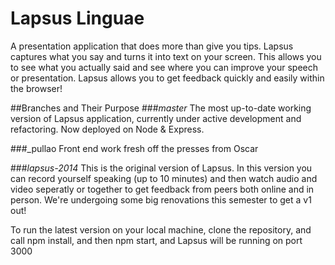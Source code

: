 # Lapsus Linguae

A presentation application that does more than give you tips. Lapsus captures what you say and turns it into text on your screen. This allows you to see what you actually said and see where you can improve your speech or presentation. Lapsus allows you to get feedback quickly and easily within the browser!

##Branches and Their Purpose
###_master_
The most up-to-date working version of Lapsus application, currently under active development and refactoring. Now deployed on Node & Express.

###_pullao
Front end work fresh off the presses from Oscar

###_lapsus-2014_
This is the original version of Lapsus. In this version you can record yourself speaking (up to 10 minutes) and then watch audio and video seperatly or together to get feedback from peers both online and in person.  We're undergoing some big renovations this semester to get a v1 out!

To run the latest version on your local machine, clone the repository, and call npm install, and then npm start, and Lapsus will be running on port 3000